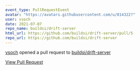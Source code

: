 ```yaml
---
event_type: PullRequestEvent
avatar: "https://avatars.githubusercontent.com/u/814322?"
user: vsoch
date: 2021-07-07
repo_name: buildsi/drift-server
html_url: https://github.com/buildsi/drift-server/pull/5
repo_url: https://github.com/buildsi/drift-server
---
```


<a href='https://github.com/vsoch' target='_blank'>vsoch</a> opened a pull request to <a href='https://github.com/buildsi/drift-server' target='_blank'>buildsi/drift-server</a>

<a href='https://github.com/buildsi/drift-server/pull/5' target='_blank'>View Pull Request</a>